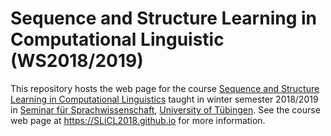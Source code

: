 # Sequence and Structure Learning in Computational Linguistic (WS2018/2019)

This repository hosts the web page for the course
[Sequence and Structure Learning in Computational Linguistics](https://SLiCL2018.github.io)
taught in winter semester 2018/2019 in
[Seminar für Sprachwissenschaft](http://sfs.uni-tuebingen.de/),
[University of Tübingen](http://uni-tuebingen.de/).
See the course web page at <https://SLiCL2018.github.io> for more
information.
